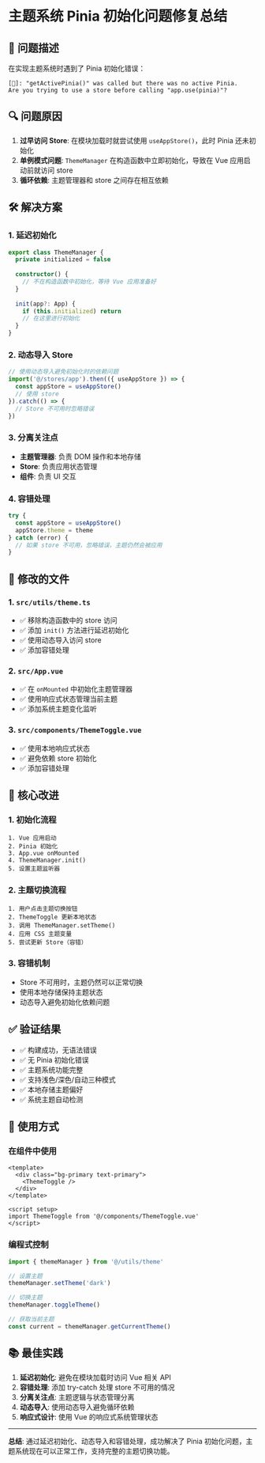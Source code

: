 # 主题系统 Pinia 初始化问题修复总结

## 🐛 问题描述

在实现主题系统时遇到了 Pinia 初始化错误：

```
[🍍]: "getActivePinia()" was called but there was no active Pinia. 
Are you trying to use a store before calling "app.use(pinia)"?
```

## 🔍 问题原因

1. **过早访问 Store**: 在模块加载时就尝试使用 `useAppStore()`，此时 Pinia 还未初始化
2. **单例模式问题**: `ThemeManager` 在构造函数中立即初始化，导致在 Vue 应用启动前就访问 store
3. **循环依赖**: 主题管理器和 store 之间存在相互依赖

## 🛠 解决方案

### 1. 延迟初始化
```typescript
export class ThemeManager {
  private initialized = false
  
  constructor() {
    // 不在构造函数中初始化，等待 Vue 应用准备好
  }
  
  init(app?: App) {
    if (this.initialized) return
    // 在这里进行初始化
  }
}
```

### 2. 动态导入 Store
```typescript
// 使用动态导入避免初始化时的依赖问题
import('@/stores/app').then(({ useAppStore }) => {
  const appStore = useAppStore()
  // 使用 store
}).catch(() => {
  // Store 不可用时忽略错误
})
```

### 3. 分离关注点
- **主题管理器**: 负责 DOM 操作和本地存储
- **Store**: 负责应用状态管理
- **组件**: 负责 UI 交互

### 4. 容错处理
```typescript
try {
  const appStore = useAppStore()
  appStore.theme = theme
} catch (error) {
  // 如果 store 不可用，忽略错误，主题仍然会被应用
}
```

## 📁 修改的文件

### 1. `src/utils/theme.ts`
- ✅ 移除构造函数中的 store 访问
- ✅ 添加 `init()` 方法进行延迟初始化
- ✅ 使用动态导入访问 store
- ✅ 添加容错处理

### 2. `src/App.vue`
- ✅ 在 `onMounted` 中初始化主题管理器
- ✅ 使用响应式状态管理当前主题
- ✅ 添加系统主题变化监听

### 3. `src/components/ThemeToggle.vue`
- ✅ 使用本地响应式状态
- ✅ 避免依赖 store 初始化
- ✅ 添加容错处理

## 🎯 核心改进

### 1. 初始化流程
```
1. Vue 应用启动
2. Pinia 初始化
3. App.vue onMounted
4. ThemeManager.init()
5. 设置主题监听器
```

### 2. 主题切换流程
```
1. 用户点击主题切换按钮
2. ThemeToggle 更新本地状态
3. 调用 ThemeManager.setTheme()
4. 应用 CSS 主题变量
5. 尝试更新 Store（容错）
```

### 3. 容错机制
- Store 不可用时，主题仍然可以正常切换
- 使用本地存储保持主题状态
- 动态导入避免初始化依赖问题

## ✅ 验证结果

- ✅ 构建成功，无语法错误
- ✅ 无 Pinia 初始化错误
- ✅ 主题系统功能完整
- ✅ 支持浅色/深色/自动三种模式
- ✅ 本地存储主题偏好
- ✅ 系统主题自动检测

## 🚀 使用方式

### 在组件中使用
```vue
<template>
  <div class="bg-primary text-primary">
    <ThemeToggle />
  </div>
</template>

<script setup>
import ThemeToggle from '@/components/ThemeToggle.vue'
</script>
```

### 编程式控制
```typescript
import { themeManager } from '@/utils/theme'

// 设置主题
themeManager.setTheme('dark')

// 切换主题
themeManager.toggleTheme()

// 获取当前主题
const current = themeManager.getCurrentTheme()
```

## 📚 最佳实践

1. **延迟初始化**: 避免在模块加载时访问 Vue 相关 API
2. **容错处理**: 添加 try-catch 处理 store 不可用的情况
3. **分离关注点**: 主题逻辑与状态管理分离
4. **动态导入**: 使用动态导入避免循环依赖
5. **响应式设计**: 使用 Vue 的响应式系统管理状态

---

**总结**: 通过延迟初始化、动态导入和容错处理，成功解决了 Pinia 初始化问题，主题系统现在可以正常工作，支持完整的主题切换功能。
